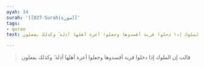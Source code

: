```yaml
---
ayah: 34
surah: '[[027-Surah|سورة]]'
tags:
- quran
text: قالت إن الملوك إذا دخلوا قرية أفسدوها وجعلوا أعزة أهلها أذلة ۖ وكذلك يفعلون

---
```

> قالت إن الملوك إذا دخلوا قرية أفسدوها وجعلوا أعزة أهلها أذلة ۖ وكذلك يفعلون
